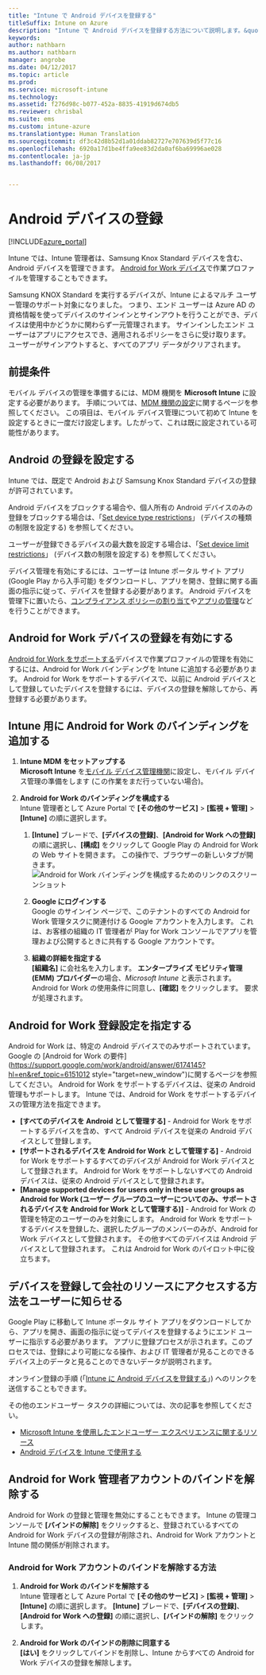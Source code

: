 ```yaml
---
title: "Intune で Android デバイスを登録する"
titleSuffix: Intune on Azure
description: "Intune で Android デバイスを登録する方法について説明します。&quot;"
keywords: 
author: nathbarn
ms.author: nathbarn
manager: angrobe
ms.date: 04/12/2017
ms.topic: article
ms.prod: 
ms.service: microsoft-intune
ms.technology: 
ms.assetid: f276d98c-b077-452a-8835-41919d674db5
ms.reviewer: chrisbal
ms.suite: ems
ms.custom: intune-azure
ms.translationtype: Human Translation
ms.sourcegitcommit: df3c42d8b52d1a01ddab82727e707639d5f77c16
ms.openlocfilehash: 6920a17d1be4ffa9ee83d2da0af6ba69996ae028
ms.contentlocale: ja-jp
ms.lasthandoff: 06/08/2017


---
```


# <a name="enroll-android-devices"></a>Android デバイスの登録

[!INCLUDE[azure_portal](./includes/azure_portal.md)]

Intune では、Intune 管理者は、Samsung Knox Standard デバイスを含む、Android デバイスを管理できます。 [Android for Work デバイス](#enable-enrollment-of-android-for-work-devices)で作業プロファイルを管理することもできます。

Samsung KNOX Standard を実行するデバイスが、Intune によるマルチ ユーザー管理のサポート対象になりました。 つまり、エンド ユーザーは Azure AD の資格情報を使ってデバイスのサインインとサインアウトを行うことができ、デバイスは使用中かどうかに関わらず一元管理されます。 サインインしたエンド ユーザーはアプリにアクセスでき、適用されるポリシーをさらに受け取ります。 ユーザーがサインアウトすると、すべてのアプリ データがクリアされます。

## <a name="prerequisite"></a>前提条件

モバイル デバイスの管理を準備するには、MDM 機関を **Microsoft Intune** に設定する必要があります。 手順については、[MDM 機関の設定](mdm-authority-set.md)に関するページを参照してください。 この項目は、モバイル デバイス管理について初めて Intune を設定するときに一度だけ設定します。したがって、これは既に設定されている可能性があります。

## <a name="set-up-android-enrollment"></a>Android の登録を設定する

Intune では、既定で Android および Samsung Knox Standard デバイスの登録が許可されています。

Android デバイスをブロックする場合や、個人所有の Android デバイスのみの登録をブロックする場合は、「[Set device type restrictions](enrollment-restrictions-set.md#set-device-type-restrictions)」 (デバイスの種類の制限を設定する) を参照してください。

ユーザーが登録できるデバイスの最大数を設定する場合は、「[Set device limit restrictions](enrollment-restrictions-set.md#set-device-limit-restrictions)」 (デバイス数の制限を設定する) を参照してください。

デバイス管理を有効にするには、ユーザーは Intune ポータル サイト アプリ (Google Play から入手可能) をダウンロードし、アプリを開き、登録に関する画面の指示に従って、デバイスを登録する必要があります。 Android デバイスを管理下に置いたら、[コンプライアンス ポリシーの割り当て](compliance-policy-create-android.md)や[アプリの管理](app-management.md)などを行うことができます。

## <a name="enable-enrollment-of-android-for-work-devices"></a>Android for Work デバイスの登録を有効にする

[Android for Work をサポートする](https://support.google.com/work/android/answer/6174145?hl=en&ref_topic=6151012)デバイスで作業プロファイルの管理を有効にするには、Android for Work バインディングを Intune に追加する必要があります。 Android for Work をサポートするデバイスで、以前に Android デバイスとして登録していたデバイスを登録するには、デバイスの登録を解除してから、再登録する必要があります。

## <a name="add-android-for-work-binding-for-intune"></a>Intune 用に Android for Work のバインディングを追加する

1. **Intune MDM をセットアップする**<br>
**Microsoft Intune** を[モバイル デバイス管理機関](mdm-authority-set.md)に設定し、モバイル デバイス管理の準備をします (この作業をまだ行っていない場合)。

2. **Android for Work のバインディングを構成する**<br>
    Intune 管理者として Azure Portal で **[その他のサービス]** > **[監視 + 管理]** > **[Intune]** の順に選択します。

    1. **[Intune]** ブレードで、**[デバイスの登録]**、**[Android for Work への登録]** の順に選択し、**[構成]** をクリックして Google Play の Android for Work の Web サイトを開きます。 この操作で、ブラウザーの新しいタブが開きます。
  ![Android for Work バインディングを構成するためのリンクのスクリーンショット](./media/android-work-bind.png)

    2. **Google にログインする**<br>
   Google のサインイン ページで、このテナントのすべての Android for Work 管理タスクに関連付ける Google アカウントを入力します。 これは、お客様の組織の IT 管理者が Play for Work コンソールでアプリを管理および公開するときに共有する Google アカウントです。

    3. **組織の詳細を指定する**<br>
   **[組織名]** に会社名を入力します。 **エンタープライズ モビリティ管理 (EMM) プロバイダー**の場合、*Microsoft Intune* と表示されます。 Android for Work の使用条件に同意し、**[確認]** をクリックします。 要求が処理されます。

## <a name="specify-android-for-work-enrollment-settings"></a>Android for Work 登録設定を指定する
   Android for Work は、特定の Android デバイスでのみサポートされています。 Google の [Android for Work の要件](https://support.google.com/work/android/answer/6174145?hl=en&ref_topic=6151012 style="target=new_window")に関するページを参照してください。 Android for Work をサポートするデバイスは、従来の Android 管理もサポートします。  Intune では、Android for Work をサポートするデバイスの管理方法を指定できます。

   - **[すべてのデバイスを Android として管理する]** - Android for Work をサポートするデバイスを含め、すべて Android デバイスを従来の Android デバイスとして登録します。
   - **[サポートされるデバイスを Android for Work として管理する]** - Android for Work をサポートするすべてのデバイスが Android for Work デバイスとして登録されます。 Android for Work をサポートしないすべての Android デバイスは、従来の Android デバイスとして登録されます。
   - **[Manage supported devices for users only in these user groups as Android for Work (ユーザー グループのユーザーについてのみ、サポートされるデバイスを Android for Work として管理する)]** - Android for Work の管理を特定のユーザーのみを対象にします。 Android for Work をサポートするデバイスを登録した、選択したグループのメンバーのみが、Android for Work デバイスとして登録されます。 その他すべてのデバイスは Android デバイスとして登録されます。 これは Android for Work のパイロット中に役立ちます。

<!--  ## Next steps for Android for Work
After configuring the Android for Work binding and settings, you can do the following:
- [Deploy Android for Work apps](android-for-work-apps.md)
- [Add Android for Work configuration policies](android-for-work-policy-settings-in-microsoft-intune.md)  -->

## <a name="tell-your-users-how-to-enroll-their-devices-to-access-company-resources"></a>デバイスを登録して会社のリソースにアクセスする方法をユーザーに知らせる

Google Play に移動して Intune ポータル サイト アプリをダウンロードしてから、アプリを開き、画面の指示に従ってデバイスを登録するようにエンド ユーザーに指示する必要があります。 アプリに登録プロセスが示されます。このプロセスでは、登録により可能になる操作、および IT 管理者が見ることのできるデバイス上のデータと見ることのできないデータが説明されます。

オンライン登録の手順 (「[Intune に Android デバイスを登録する](https://docs.microsoft.com/intune-user-help/enroll-your-device-in-intune-android)」) へのリンクを送信することもできます。

その他のエンドユーザー タスクの詳細については、次の記事を参照してください。

- [Microsoft Intune を使用したエンドユーザー エクスペリエンスに関するリソース](end-user-educate.md)
- [Android デバイスを Intune で使用する](https://docs.microsoft.com/intune-user-help/using-your-android-device-with-intune)

## <a name="unbinding-your-android-for-work-administrative-account"></a>Android for Work 管理者アカウントのバインドを解除する

Android for Work の登録と管理を無効にすることもできます。 Intune の管理コンソールで **[バインドの解除]** をクリックすると、登録されているすべての Android for Work デバイスの登録が削除され、Android for Work アカウントと Intune 間の関係が削除されます。

### <a name="how-to-unbind-an-android-for-work-account"></a>Android for Work アカウントのバインドを解除する方法

1. **Android for Work のバインドを解除する**<br>
    Intune 管理者として Azure Portal で **[その他のサービス]** > **[監視 + 管理]** > **[Intune]** の順に選択します。  **[Intune]** ブレードで、**[デバイスの登録]**、**[Android for Work への登録]** の順に選択し、**[バインドの解除]** をクリックします。

2. **Android for Work のバインドの削除に同意する**<br>
  **[はい]** をクリックしてバインドを削除し、Intune からすべての Android for Work デバイスの登録を解除します。

